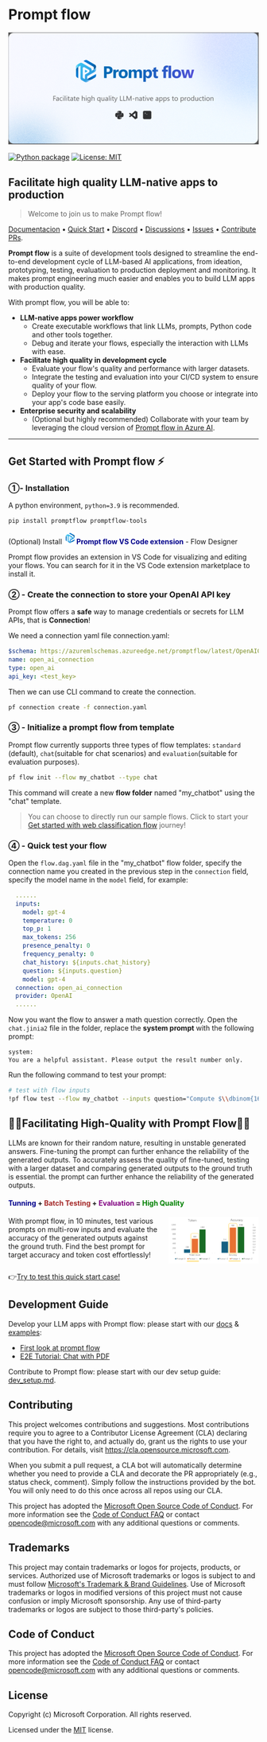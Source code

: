 # Prompt flow
![banner](examples/tutorials/quick-start/media/banner.png)

[![Python package](https://img.shields.io/pypi/v/promptflow)](https://pypi.org/project/promptflow/)
[![License: MIT](https://img.shields.io/github/license/microsoft/promptflow)](https://github.com/microsoft/promptflow/blob/main/LICENSE)

<h2>Facilitate high quality LLM-native apps to production</h2>

> Welcome to join us to make Prompt flow!

[Documentacion](https://expert-adventure-197jp7v.pages.github.io/) • [Quick Start](https://github.com/microsoft/promptflow/blob/main/docs/how-to-guides/quick-start.md)  • [Discord](https://discord.gg/bnXr6kxs) •  [Discussions](https://github.com/microsoft/promptflow/discussions) • [Issues](https://github.com/microsoft/promptflow/issues/new/choose) • [Contribute PRs](https://github.com/microsoft/promptflow/pulls).

**Prompt flow** is a suite of development tools designed to streamline the end-to-end development cycle of LLM-based AI applications, from ideation, prototyping, testing, evaluation to production deployment and monitoring. It makes prompt engineering much easier and enables you to build LLM apps with production quality.

With prompt flow, you will be able to:

- **LLM-native apps power workflow**
    - Create executable workflows that link LLMs, prompts, Python code and other tools together.
    - Debug and iterate your flows, especially the interaction with LLMs with ease.
- **Facilitate high quality in development cycle**
    - Evaluate your flow's quality and performance with larger datasets.
    - Integrate the testing and evaluation into your CI/CD system to ensure quality of your flow.
    - Deploy your flow to the serving platform you choose or integrate into your app's code base easily.
- **Enterprise security and scalability**
    - (Optional but highly recommended) Collaborate with your team by leveraging the cloud version of [Prompt flow in Azure AI](https://learn.microsoft.com/en-us/azure/machine-learning/prompt-flow/overview-what-is-prompt-flow?view=azureml-api-2).

------

## Get Started with Prompt flow ⚡

### ①- Installation

A python environment, `python=3.9` is recommended.

```sh
pip install promptflow promptflow-tools
```

(Optional) Install <img src="examples/tutorials/quick-start/media/logo_pf.png" alt="alt text" width="25"/><font color="darkblue"><b>Prompt flow VS Code extension</b></font>  - Flow Designer

Prompt flow provides an extension in VS Code for visualizing and editing your flows. You can search for it in the VS Code extension marketplace to install it.

### ② - Create the connection to store your OpenAI API key

Prompt flow offers a **safe** way to manage credentials or secrets for LLM APIs, that is **Connection**!

We need a connection yaml file connection.yaml:
  
```yaml
$schema: https://azuremlschemas.azureedge.net/promptflow/latest/OpenAIConnection.schema.json
name: open_ai_connection
type: open_ai
api_key: <test_key>
```

Then we can use CLI command to create the connection.

```sh
pf connection create -f connection.yaml
```

### ③ - Initialize a prompt flow from template

Prompt flow currently supports three types of flow templates: `standard` (default), `chat`(suitable for chat scenarios) and `evaluation`(suitable for evaluation purposes).

```sh
pf flow init --flow my_chatbot --type chat
```

This command will create a new **flow folder** named "my_chatbot" using the "chat" template.

> You can choose to directly run our sample flows. Click to start your [Get started with web classification flow](examples/flows/standard/web-classification/README.md) journey!

### ④ - Quick test your flow

Open the `flow.dag.yaml` file in the "my_chatbot" flow folder, specify the connection name you created in the previous step in the `connection` field, specify the model name in the `model` field, for example:

```yaml
  ......
  inputs:
    model: gpt-4
    temperature: 0
    top_p: 1
    max_tokens: 256
    presence_penalty: 0
    frequency_penalty: 0
    chat_history: ${inputs.chat_history}
    question: ${inputs.question}
    model: gpt-4
  connection: open_ai_connection
  provider: OpenAI
  ......
```

Now you want the flow to answer a math question correctly. Open the `chat.jinia2` file in the folder, replace the **system prompt** with the following prompt:

```jinja2
system:
You are a helpful assistant. Please output the result number only.
```

Run the following command to test your prompt:

```sh
# test with flow inputs
!pf flow test --flow my_chatbot --inputs question="Compute $\\dbinom{16}{5}$."
```

## 🏃‍♂️Facilitating High-Quality with Prompt Flow🏃‍♀️

LLMs are known for their random nature, resulting in unstable generated answers. Fine-tuning the prompt can further enhance the reliability of the generated outputs. To accurately assess the quality of fine-tuned, testing with a larger dataset and comparing generated outputs to the ground truth is essential.  the prompt can further enhance the reliability of the generated outputs.

<h4><font color="Darkblue"> Tunning </font> + <font color="brown"> Batch Testing</font> + <font color="purple">Evaluation</font> = <font color="green">High Quality</font></h4>

<div class="columns">
  <div class="column">
    With prompt flow, in 10 minutes, test various prompts on multi-row inputs and evaluate the accuracy of the generated outputs against the ground truth. Find the best prompt for target accuracy and token cost effortlessly!
  </div>
  <div class="column">
     <img src="examples/tutorials/quick-start/media/realcase.png" alt="alt text" style="width:100%;"/>
  </div>
</div>

👉[Try to test this quick start case!](examples/tutorials/quick-start/prompt_tunning_case.md)

## Development Guide

Develop your LLM apps with Prompt flow: please start with our [docs](https://microsoft.github.io/promptflow) & [examples](./examples/README.md):
- [First look at prompt flow](https://expert-adventure-197jp7v.pages.github.io/how-to-guides/quick-start.html)
- [E2E Tutorial: Chat with PDF](https://github.com/microsoft/promptflow/blob/main/examples/tutorials/e2e-development/chat-with-pdf.md)

Contribute to Prompt flow: please start with our dev setup guide: [dev_setup.md](./docs/dev/dev_setup.md).

## Contributing

This project welcomes contributions and suggestions.  Most contributions require you to agree to a
Contributor License Agreement (CLA) declaring that you have the right to, and actually do, grant us
the rights to use your contribution. For details, visit https://cla.opensource.microsoft.com.

When you submit a pull request, a CLA bot will automatically determine whether you need to provide
a CLA and decorate the PR appropriately (e.g., status check, comment). Simply follow the instructions
provided by the bot. You will only need to do this once across all repos using our CLA.

This project has adopted the [Microsoft Open Source Code of Conduct](https://opensource.microsoft.com/codeofconduct/).
For more information see the [Code of Conduct FAQ](https://opensource.microsoft.com/codeofconduct/faq/) or
contact [opencode@microsoft.com](mailto:opencode@microsoft.com) with any additional questions or comments.

## Trademarks

This project may contain trademarks or logos for projects, products, or services. Authorized use of Microsoft
trademarks or logos is subject to and must follow
[Microsoft's Trademark & Brand Guidelines](https://www.microsoft.com/en-us/legal/intellectualproperty/trademarks/usage/general).
Use of Microsoft trademarks or logos in modified versions of this project must not cause confusion or imply Microsoft sponsorship.
Any use of third-party trademarks or logos are subject to those third-party's policies.

## Code of Conduct

This project has adopted the
[Microsoft Open Source Code of Conduct](https://opensource.microsoft.com/codeofconduct/).
For more information see the
[Code of Conduct FAQ](https://opensource.microsoft.com/codeofconduct/faq/)
or contact [opencode@microsoft.com](mailto:opencode@microsoft.com)
with any additional questions or comments.

## License

Copyright (c) Microsoft Corporation. All rights reserved.

Licensed under the [MIT](LICENSE) license.
